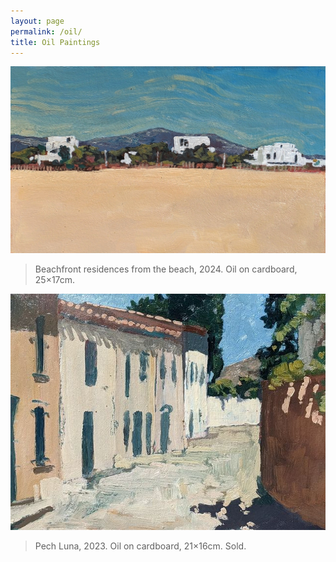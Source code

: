 ```yaml
---
layout: page
permalink: /oil/
title: Oil Paintings
---
```

  
![Beachfront residences from the beach](/assets/images/oil/2024-08-25_Beach_Houses.jpg)

> Beachfront residences from the beach, 2024. Oil on cardboard, 25×17cm.


![Pech Luna](/assets/images/oil/2023-07-25_Pech_Luna.jpg)

> Pech Luna, 2023. Oil on cardboard, 21×16cm. Sold.
